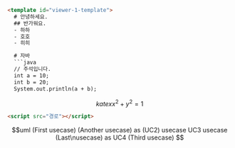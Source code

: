 ```html
<template id="viewer-1-template">
  # 안녕하세요.
  ## 반가워요.
  - 하하
  - 호호
  - 히히

  # 자바
  ```java
  // 주석입니다.
  int a = 10;
  int b = 20;
  System.out.println(a + b);
  ```

  $$katex
  x^2 + y^2 = 1
  $$

  ```html
  <script src="경로"></script>
  ```

  $$uml
  (First usecase)
  (Another usecase) as (UC2)
  usecase UC3
  usecase (Last\nusecase) as UC4
  (Third usecase)
  $$
</template>
<div id="viewer-1"></div>
